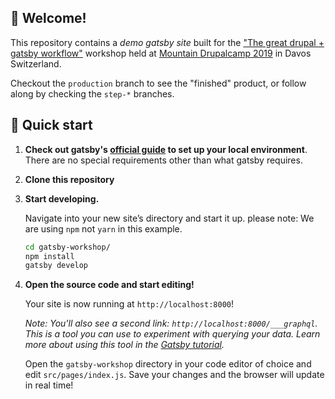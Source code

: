## 👋 Welcome!

This repository contains a _demo gatsby site_ built for the ["The great drupal + gatsby workflow"](https://drupalmountaincamp.ch/sessions/workshop-drupal-and-gatsby-great-workflow) workshop held at
[Mountain Drupalcamp 2019](https://drupalmountaincamp.ch) in Davos Switzerland.

Checkout the `production` branch to see the "finished" product, or follow along by checking the `step-*` branches.

## 🚀 Quick start

1. **Check out gatsby's [official guide](https://www.gatsbyjs.org/tutorial/part-zero/) to set up your local environment**. There are no special requirements other than what gatsby requires.

1. **Clone this repository**

1. **Start developing.**

   Navigate into your new site’s directory and start it up.
   please note: We are using `npm` not `yarn` in this example.

   ```sh
   cd gatsby-workshop/
   npm install
   gatsby develop
   ```

1. **Open the source code and start editing!**

   Your site is now running at `http://localhost:8000`!

   _Note: You'll also see a second link: _`http://localhost:8000/___graphql`_. This is a tool you can use to experiment with querying your data. Learn more about using this tool in the [Gatsby tutorial](https://www.gatsbyjs.org/tutorial/part-five/#introducing-graphiql)._

   Open the `gatsby-workshop` directory in your code editor of choice and edit `src/pages/index.js`. Save your changes and the browser will update in real time!

